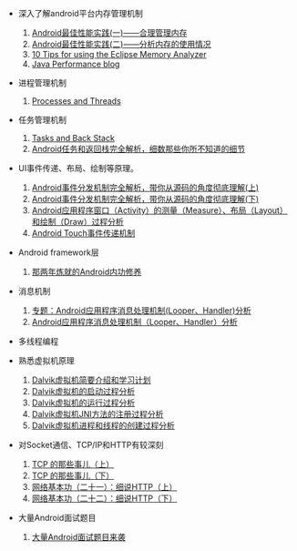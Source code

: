 - 深入了解android平台内存管理机制
	1. [Android最佳性能实践(一)——合理管理内存](http://blog.csdn.net/guolin_blog/article/details/42238627)
	2. [Android最佳性能实践(二)——分析内存的使用情况](http://blog.csdn.net/guolin_blog/article/details/42238633)
	3. [10 Tips for using the Eclipse Memory Analyzer](http://eclipsesource.com/blogs/2013/01/21/10-tips-for-using-the-eclipse-memory-analyzer/)
	4. [Java Performance blog](http://kohlerm.blogspot.kr/2009/07/eclipse-memory-analyzer-10-useful.html)
- 进程管理机制
	1. [Processes and Threads](http://developer.android.com/guide/components/processes-and-threads.html)
- 任务管理机制
	1. [Tasks and Back Stack](http://developer.android.com/guide/components/tasks-and-back-stack.html)
	2.  [Android任务和返回栈完全解析，细数那些你所不知道的细节](http://blog.csdn.net/guolin_blog/article/details/41087993)
- UI事件传递、布局、绘制等原理。
	1. [Android事件分发机制完全解析，带你从源码的角度彻底理解(上)](http://blog.csdn.net/guolin_blog/article/details/9097463)
	2. [Android事件分发机制完全解析，带你从源码的角度彻底理解(下)](http://blog.csdn.net/guolin_blog/article/details/9153747)
	3. [Android应用程序窗口（Activity）的测量（Measure）、布局（Layout）和绘制（Draw）过程分析](http://blog.csdn.net/luoshengyang/article/details/8372924)
	4. [Android Touch事件传递机制](http://www.trinea.cn/android/touch-event-delivery-mechanism/)
- Android framework层
	1. [那两年炼就的Android内功修养](http://blog.csdn.net/luoshengyang/article/details/8923485)
- 消息机制
	1. [专题：Android应用程序消息处理机制(Looper、Handler)分析](http://mobile.51cto.com/aprogram-440294.htm)
	2. [ Android应用程序消息处理机制（Looper、Handler）分析](http://blog.csdn.net/luoshengyang/article/details/6817933)
- 多线程编程
- 熟悉虚拟机原理
	1. [Dalvik虚拟机简要介绍和学习计划](http://blog.csdn.net/luoshengyang/article/details/8852432)
	2. [Dalvik虚拟机的启动过程分析](http://blog.csdn.net/luoshengyang/article/details/8885792)
	3. [Dalvik虚拟机的运行过程分析](http://blog.csdn.net/luoshengyang/article/details/8914953)
	4. [Dalvik虚拟机JNI方法的注册过程分析](http://blog.csdn.net/luoshengyang/article/details/8923483)
	5. [Dalvik虚拟机进程和线程的创建过程分析](http://blog.csdn.net/luoshengyang/article/details/8923484)
- 对Socket通信、TCP/IP和HTTP有较深刻
	1. [TCP 的那些事儿（上）](http://coolshell.cn/articles/11564.html)
	2. [TCP 的那些事儿（下）](http://coolshell.cn/articles/11609.html)
	3. [网络基本功（二十一）：细说HTTP（上）](https://community.emc.com/message/858387#858387)
	4. [网络基本功（二十二）：细说HTTP（下）](https://community.emc.com/message/859697#859697)

- 大量Android面试题目
	1. [大量Android面试题目来袭](http://www.jianshu.com/p/e555f1f1dfa3)